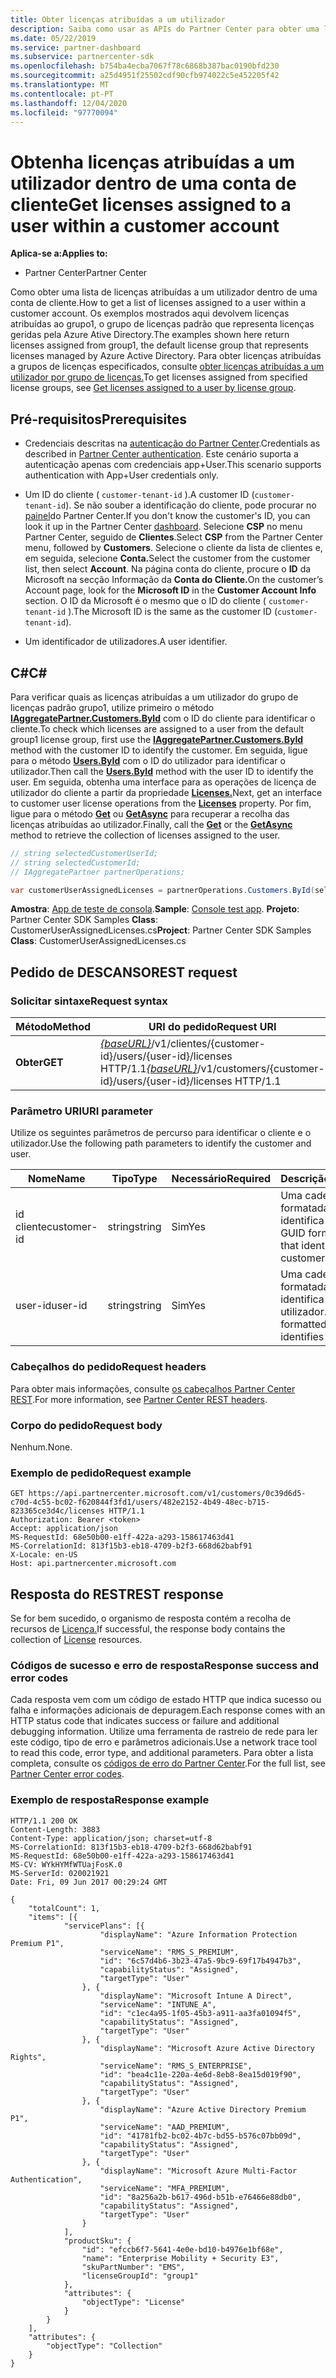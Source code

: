 ```yaml
---
title: Obter licenças atribuídas a um utilizador
description: Saiba como usar as APIs do Partner Center para obter uma lista de licenças atribuídas a um utilizador dentro de uma conta de cliente.
ms.date: 05/22/2019
ms.service: partner-dashboard
ms.subservice: partnercenter-sdk
ms.openlocfilehash: b754ba4ecba7067f78c6868b387bac0190bfd230
ms.sourcegitcommit: a25d4951f25502cdf90cfb974022c5e452205f42
ms.translationtype: MT
ms.contentlocale: pt-PT
ms.lasthandoff: 12/04/2020
ms.locfileid: "97770094"
---
```

# <a name="get-licenses-assigned-to-a-user-within-a-customer-account"></a><span data-ttu-id="b598e-103">Obtenha licenças atribuídas a um utilizador dentro de uma conta de cliente</span><span class="sxs-lookup"><span data-stu-id="b598e-103">Get licenses assigned to a user within a customer account</span></span>

<span data-ttu-id="b598e-104">**Aplica-se a:**</span><span class="sxs-lookup"><span data-stu-id="b598e-104">**Applies to:**</span></span>

- <span data-ttu-id="b598e-105">Partner Center</span><span class="sxs-lookup"><span data-stu-id="b598e-105">Partner Center</span></span>

<span data-ttu-id="b598e-106">Como obter uma lista de licenças atribuídas a um utilizador dentro de uma conta de cliente.</span><span class="sxs-lookup"><span data-stu-id="b598e-106">How to get a list of licenses assigned to a user within a customer account.</span></span> <span data-ttu-id="b598e-107">Os exemplos mostrados aqui devolvem licenças atribuídas ao grupo1, o grupo de licenças padrão que representa licenças geridas pela Azure Ative Directory.</span><span class="sxs-lookup"><span data-stu-id="b598e-107">The examples shown here return licenses assigned from group1, the default license group that represents licenses managed by Azure Active Directory.</span></span> <span data-ttu-id="b598e-108">Para obter licenças atribuídas a grupos de licenças especificados, consulte [obter licenças atribuídas a um utilizador por grupo de licenças.](get-licenses-assigned-to-a-user-by-license-group.md)</span><span class="sxs-lookup"><span data-stu-id="b598e-108">To get licenses assigned from specified license groups, see [Get licenses assigned to a user by license group](get-licenses-assigned-to-a-user-by-license-group.md).</span></span>

## <a name="prerequisites"></a><span data-ttu-id="b598e-109">Pré-requisitos</span><span class="sxs-lookup"><span data-stu-id="b598e-109">Prerequisites</span></span>

- <span data-ttu-id="b598e-110">Credenciais descritas na [autenticação do Partner Center](partner-center-authentication.md).</span><span class="sxs-lookup"><span data-stu-id="b598e-110">Credentials as described in [Partner Center authentication](partner-center-authentication.md).</span></span> <span data-ttu-id="b598e-111">Este cenário suporta a autenticação apenas com credenciais app+User.</span><span class="sxs-lookup"><span data-stu-id="b598e-111">This scenario supports authentication with App+User credentials only.</span></span>

- <span data-ttu-id="b598e-112">Um ID do cliente ( `customer-tenant-id` ).</span><span class="sxs-lookup"><span data-stu-id="b598e-112">A customer ID (`customer-tenant-id`).</span></span> <span data-ttu-id="b598e-113">Se não souber a identificação do cliente, pode procurar no [painel](https://partner.microsoft.com/dashboard)do Partner Center.</span><span class="sxs-lookup"><span data-stu-id="b598e-113">If you don't know the customer's ID, you can look it up in the Partner Center [dashboard](https://partner.microsoft.com/dashboard).</span></span> <span data-ttu-id="b598e-114">Selecione **CSP** no menu Partner Center, seguido de **Clientes**.</span><span class="sxs-lookup"><span data-stu-id="b598e-114">Select **CSP** from the Partner Center menu, followed by **Customers**.</span></span> <span data-ttu-id="b598e-115">Selecione o cliente da lista de clientes e, em seguida, selecione **Conta.**</span><span class="sxs-lookup"><span data-stu-id="b598e-115">Select the customer from the customer list, then select **Account**.</span></span> <span data-ttu-id="b598e-116">Na página conta do cliente, procure o **ID** da Microsoft na secção Informação da **Conta do Cliente.**</span><span class="sxs-lookup"><span data-stu-id="b598e-116">On the customer’s Account page, look for the **Microsoft ID** in the **Customer Account Info** section.</span></span> <span data-ttu-id="b598e-117">O ID da Microsoft é o mesmo que o ID do cliente ( `customer-tenant-id` ).</span><span class="sxs-lookup"><span data-stu-id="b598e-117">The Microsoft ID is the same as the customer ID  (`customer-tenant-id`).</span></span>

- <span data-ttu-id="b598e-118">Um identificador de utilizadores.</span><span class="sxs-lookup"><span data-stu-id="b598e-118">A user identifier.</span></span>

## <a name="c"></a><span data-ttu-id="b598e-119">C\#</span><span class="sxs-lookup"><span data-stu-id="b598e-119">C\#</span></span>

<span data-ttu-id="b598e-120">Para verificar quais as licenças atribuídas a um utilizador do grupo de licenças padrão grupo1, utilize primeiro o método [**IAggregatePartner.Customers.ById**](/dotnet/api/microsoft.store.partnercenter.customers.icustomercollection.byid) com o ID do cliente para identificar o cliente.</span><span class="sxs-lookup"><span data-stu-id="b598e-120">To check which licenses are assigned to a user from the default group1 license group, first use the [**IAggregatePartner.Customers.ById**](/dotnet/api/microsoft.store.partnercenter.customers.icustomercollection.byid) method with the customer ID to identify the customer.</span></span> <span data-ttu-id="b598e-121">Em seguida, ligue para o método [**Users.ById**](/dotnet/api/microsoft.store.partnercenter.customerusers.icustomerusercollection.byid) com o ID do utilizador para identificar o utilizador.</span><span class="sxs-lookup"><span data-stu-id="b598e-121">Then call the [**Users.ById**](/dotnet/api/microsoft.store.partnercenter.customerusers.icustomerusercollection.byid) method with the user ID to identify the user.</span></span> <span data-ttu-id="b598e-122">Em seguida, obtenha uma interface para as operações de licença de utilizador do cliente a partir da propriedade [**Licenses.**](/dotnet/api/microsoft.store.partnercenter.customerusers.icustomeruser.licenses)</span><span class="sxs-lookup"><span data-stu-id="b598e-122">Next, get an interface to customer user license operations from the [**Licenses**](/dotnet/api/microsoft.store.partnercenter.customerusers.icustomeruser.licenses) property.</span></span> <span data-ttu-id="b598e-123">Por fim, ligue para o método [**Get**](/dotnet/api/microsoft.store.partnercenter.customerusers.icustomeruserlicensecollection.get) ou [**GetAsync**](/dotnet/api/microsoft.store.partnercenter.customerusers.icustomeruserlicensecollection.getasync) para recuperar a recolha das licenças atribuídas ao utilizador.</span><span class="sxs-lookup"><span data-stu-id="b598e-123">Finally, call the [**Get**](/dotnet/api/microsoft.store.partnercenter.customerusers.icustomeruserlicensecollection.get) or the [**GetAsync**](/dotnet/api/microsoft.store.partnercenter.customerusers.icustomeruserlicensecollection.getasync) method to retrieve the collection of licenses assigned to the user.</span></span>

``` csharp
// string selectedCustomerUserId;
// string selectedCustomerId;
// IAggregatePartner partnerOperations;

var customerUserAssignedLicenses = partnerOperations.Customers.ById(selectedCustomerId).Users.ById(selectedCustomerUserId).Licenses.Get();
```

<span data-ttu-id="b598e-124">**Amostra**: [App de teste de consola](console-test-app.md).</span><span class="sxs-lookup"><span data-stu-id="b598e-124">**Sample**: [Console test app](console-test-app.md).</span></span> <span data-ttu-id="b598e-125">**Projeto**: Partner Center SDK Samples **Class**: CustomerUserAssignedLicenses.cs</span><span class="sxs-lookup"><span data-stu-id="b598e-125">**Project**: Partner Center SDK Samples **Class**: CustomerUserAssignedLicenses.cs</span></span>

## <a name="rest-request"></a><span data-ttu-id="b598e-126">Pedido de DESCANSO</span><span class="sxs-lookup"><span data-stu-id="b598e-126">REST request</span></span>

### <a name="request-syntax"></a><span data-ttu-id="b598e-127">Solicitar sintaxe</span><span class="sxs-lookup"><span data-stu-id="b598e-127">Request syntax</span></span>

| <span data-ttu-id="b598e-128">Método</span><span class="sxs-lookup"><span data-stu-id="b598e-128">Method</span></span>  | <span data-ttu-id="b598e-129">URI do pedido</span><span class="sxs-lookup"><span data-stu-id="b598e-129">Request URI</span></span>                                                                                              |
|---------|----------------------------------------------------------------------------------------------------------|
| <span data-ttu-id="b598e-130">**Obter**</span><span class="sxs-lookup"><span data-stu-id="b598e-130">**GET**</span></span> | <span data-ttu-id="b598e-131">[*{baseURL}*](partner-center-rest-urls.md)/v1/clientes/{customer-id}/users/{user-id}/licenses HTTP/1.1</span><span class="sxs-lookup"><span data-stu-id="b598e-131">[*{baseURL}*](partner-center-rest-urls.md)/v1/customers/{customer-id}/users/{user-id}/licenses HTTP/1.1</span></span> |

### <a name="uri-parameter"></a><span data-ttu-id="b598e-132">Parâmetro URI</span><span class="sxs-lookup"><span data-stu-id="b598e-132">URI parameter</span></span>

<span data-ttu-id="b598e-133">Utilize os seguintes parâmetros de percurso para identificar o cliente e o utilizador.</span><span class="sxs-lookup"><span data-stu-id="b598e-133">Use the following path parameters to identify the customer and user.</span></span>

| <span data-ttu-id="b598e-134">Nome</span><span class="sxs-lookup"><span data-stu-id="b598e-134">Name</span></span>        | <span data-ttu-id="b598e-135">Tipo</span><span class="sxs-lookup"><span data-stu-id="b598e-135">Type</span></span>   | <span data-ttu-id="b598e-136">Necessário</span><span class="sxs-lookup"><span data-stu-id="b598e-136">Required</span></span> | <span data-ttu-id="b598e-137">Descrição</span><span class="sxs-lookup"><span data-stu-id="b598e-137">Description</span></span>                                           |
|-------------|--------|----------|-------------------------------------------------------|
| <span data-ttu-id="b598e-138">id cliente</span><span class="sxs-lookup"><span data-stu-id="b598e-138">customer-id</span></span> | <span data-ttu-id="b598e-139">string</span><span class="sxs-lookup"><span data-stu-id="b598e-139">string</span></span> | <span data-ttu-id="b598e-140">Sim</span><span class="sxs-lookup"><span data-stu-id="b598e-140">Yes</span></span>      | <span data-ttu-id="b598e-141">Uma cadeia formatada GUID que identifica o cliente.</span><span class="sxs-lookup"><span data-stu-id="b598e-141">A GUID formatted string that identifies the customer.</span></span> |
| <span data-ttu-id="b598e-142">user-id</span><span class="sxs-lookup"><span data-stu-id="b598e-142">user-id</span></span>     | <span data-ttu-id="b598e-143">string</span><span class="sxs-lookup"><span data-stu-id="b598e-143">string</span></span> | <span data-ttu-id="b598e-144">Sim</span><span class="sxs-lookup"><span data-stu-id="b598e-144">Yes</span></span>      | <span data-ttu-id="b598e-145">Uma cadeia formatada GUID que identifica o utilizador.</span><span class="sxs-lookup"><span data-stu-id="b598e-145">A GUID formatted string that identifies the user.</span></span>     |

### <a name="request-headers"></a><span data-ttu-id="b598e-146">Cabeçalhos do pedido</span><span class="sxs-lookup"><span data-stu-id="b598e-146">Request headers</span></span>

<span data-ttu-id="b598e-147">Para obter mais informações, consulte [os cabeçalhos Partner Center REST](headers.md).</span><span class="sxs-lookup"><span data-stu-id="b598e-147">For more information, see [Partner Center REST headers](headers.md).</span></span>

### <a name="request-body"></a><span data-ttu-id="b598e-148">Corpo do pedido</span><span class="sxs-lookup"><span data-stu-id="b598e-148">Request body</span></span>

<span data-ttu-id="b598e-149">Nenhum.</span><span class="sxs-lookup"><span data-stu-id="b598e-149">None.</span></span>

### <a name="request-example"></a><span data-ttu-id="b598e-150">Exemplo de pedido</span><span class="sxs-lookup"><span data-stu-id="b598e-150">Request example</span></span>

```http
GET https://api.partnercenter.microsoft.com/v1/customers/0c39d6d5-c70d-4c55-bc02-f620844f3fd1/users/482e2152-4b49-48ec-b715-823365ce3d4c/licenses HTTP/1.1
Authorization: Bearer <token>
Accept: application/json
MS-RequestId: 68e50b00-e1ff-422a-a293-158617463d41
MS-CorrelationId: 813f15b3-eb18-4709-b2f3-668d62babf91
X-Locale: en-US
Host: api.partnercenter.microsoft.com
```

## <a name="rest-response"></a><span data-ttu-id="b598e-151">Resposta do REST</span><span class="sxs-lookup"><span data-stu-id="b598e-151">REST response</span></span>

<span data-ttu-id="b598e-152">Se for bem sucedido, o organismo de resposta contém a recolha de recursos de [Licença.](license-resources.md#license)</span><span class="sxs-lookup"><span data-stu-id="b598e-152">If successful, the response body contains the collection of [License](license-resources.md#license) resources.</span></span>

### <a name="response-success-and-error-codes"></a><span data-ttu-id="b598e-153">Códigos de sucesso e erro de resposta</span><span class="sxs-lookup"><span data-stu-id="b598e-153">Response success and error codes</span></span>

<span data-ttu-id="b598e-154">Cada resposta vem com um código de estado HTTP que indica sucesso ou falha e informações adicionais de depuragem.</span><span class="sxs-lookup"><span data-stu-id="b598e-154">Each response comes with an HTTP status code that indicates success or failure and additional debugging information.</span></span> <span data-ttu-id="b598e-155">Utilize uma ferramenta de rastreio de rede para ler este código, tipo de erro e parâmetros adicionais.</span><span class="sxs-lookup"><span data-stu-id="b598e-155">Use a network trace tool to read this code, error type, and additional parameters.</span></span> <span data-ttu-id="b598e-156">Para obter a lista completa, consulte os [códigos de erro do Partner Center](error-codes.md).</span><span class="sxs-lookup"><span data-stu-id="b598e-156">For the full list, see [Partner Center error codes](error-codes.md).</span></span>

### <a name="response-example"></a><span data-ttu-id="b598e-157">Exemplo de resposta</span><span class="sxs-lookup"><span data-stu-id="b598e-157">Response example</span></span>

```http
HTTP/1.1 200 OK
Content-Length: 3883
Content-Type: application/json; charset=utf-8
MS-CorrelationId: 813f15b3-eb18-4709-b2f3-668d62babf91
MS-RequestId: 68e50b00-e1ff-422a-a293-158617463d41
MS-CV: WYkHYMfWTUajFosK.0
MS-ServerId: 020021921
Date: Fri, 09 Jun 2017 00:29:24 GMT

{
    "totalCount": 1,
    "items": [{
            "servicePlans": [{
                    "displayName": "Azure Information Protection Premium P1",
                    "serviceName": "RMS_S_PREMIUM",
                    "id": "6c57d4b6-3b23-47a5-9bc9-69f17b4947b3",
                    "capabilityStatus": "Assigned",
                    "targetType": "User"
                }, {
                    "displayName": "Microsoft Intune A Direct",
                    "serviceName": "INTUNE_A",
                    "id": "c1ec4a95-1f05-45b3-a911-aa3fa01094f5",
                    "capabilityStatus": "Assigned",
                    "targetType": "User"
                }, {
                    "displayName": "Microsoft Azure Active Directory Rights",
                    "serviceName": "RMS_S_ENTERPRISE",
                    "id": "bea4c11e-220a-4e6d-8eb8-8ea15d019f90",
                    "capabilityStatus": "Assigned",
                    "targetType": "User"
                }, {
                    "displayName": "Azure Active Directory Premium P1",
                    "serviceName": "AAD_PREMIUM",
                    "id": "41781fb2-bc02-4b7c-bd55-b576c07bb09d",
                    "capabilityStatus": "Assigned",
                    "targetType": "User"
                }, {
                    "displayName": "Microsoft Azure Multi-Factor Authentication",
                    "serviceName": "MFA_PREMIUM",
                    "id": "8a256a2b-b617-496d-b51b-e76466e88db0",
                    "capabilityStatus": "Assigned",
                    "targetType": "User"
                }
            ],
            "productSku": {
                "id": "efccb6f7-5641-4e0e-bd10-b4976e1bf68e",
                "name": "Enterprise Mobility + Security E3",
                "skuPartNumber": "EMS",
                "licenseGroupId": "group1"
            },
            "attributes": {
                "objectType": "License"
            }
        }
    ],
    "attributes": {
        "objectType": "Collection"
    }
}
```